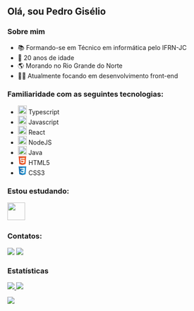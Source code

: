 ## Olá, sou Pedro Gisélio


### Sobre mim

- 📚 Formando-se em Técnico em informática pelo IFRN-JC
- 🤏 20 anos de idade
- 🌎 Morando no Rio Grande do Norte
- 👨‍💻 Atualmente focando em desenvolvimento front-end

### Familiaridade com as seguintes tecnologias:

- <img src="https://cdn.jsdelivr.net/gh/devicons/devicon/icons/typescript/typescript-plain.svg" width="20" height="20"/> Typescript
- <img src="https://cdn.jsdelivr.net/gh/devicons/devicon/icons/javascript/javascript-original.svg" width="20" height="20"/> Javascript
- <img src="https://cdn.jsdelivr.net/gh/devicons/devicon/icons/react/react-original.svg" width="20" height="20"/> React
- <img src="https://cdn.jsdelivr.net/gh/devicons/devicon/icons/nodejs/nodejs-original.svg" width="20" height="20"/> NodeJS
- <img src="https://cdn.jsdelivr.net/gh/devicons/devicon/icons/java/java-original.svg" width="20" height="20"/> Java
- <img src="https://raw.githubusercontent.com/devicons/devicon/master/icons/html5/html5-original.svg" width="20" height="20"/> HTML5
- <img src="https://raw.githubusercontent.com/devicons/devicon/master/icons/css3/css3-original.svg" width="20" height="20"/> CSS3

### Estou estudando:
<img src="https://cdn.jsdelivr.net/gh/devicons/devicon/icons/nextjs/nextjs-original.svg" width="40" height="40"/>

### Contatos:

<div>
<a href = "mailto:pgiselio@gmail.com"><img src="https://img.shields.io/badge/Gmail-D14836?style=for-the-badge&logo=gmail&logoColor=white" target="_blank"></a>
<a href="https://www.linkedin.com/in/pedro-silva-a242641b9/" target="_blank"><img src="https://img.shields.io/badge/-LinkedIn-%230077B5?style=for-the-badge&logo=linkedin&logoColor=white" target="_blank"></a>   
</div>


### Estatísticas

<div>
<a href="https://github.com/pgiselio">
<img height="180em" src="https://github-readme-stats.vercel.app/api/top-langs/?username=pgiselio&layout=compact&langs_count=7&theme=dracula"/>
<img height="180em" src="https://github-readme-stats.vercel.app/api?username=pgiselio&show_icons=true&theme=dracula&include_all_commits=true&count_private=true"/>
</div>          
          
![](https://visitor-badge.glitch.me/badge?page_id=pgiselio&left_text=Visitantes)

